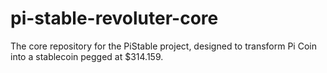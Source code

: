 # pi-stable-revoluter-core
The core repository for the PiStable project, designed to transform Pi Coin into a stablecoin pegged at $314.159.
